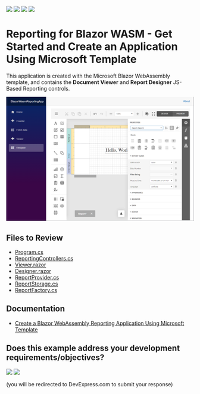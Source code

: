 <!-- default badges list -->
![](https://img.shields.io/endpoint?url=https://codecentral.devexpress.com/api/v1/VersionRange/578970576/24.2.1%2B)
[![](https://img.shields.io/badge/Open_in_DevExpress_Support_Center-FF7200?style=flat-square&logo=DevExpress&logoColor=white)](https://supportcenter.devexpress.com/ticket/details/T1134607)
[![](https://img.shields.io/badge/📖_How_to_use_DevExpress_Examples-e9f6fc?style=flat-square)](https://docs.devexpress.com/GeneralInformation/403183)
[![](https://img.shields.io/badge/💬_Leave_Feedback-feecdd?style=flat-square)](#does-this-example-address-your-development-requirementsobjectives)
<!-- default badges end -->
# Reporting for Blazor WASM - Get Started and Create an Application Using Microsoft Template

This application is created with the Microsoft Blazor WebAssembly template, and contains the **Document Viewer** and **Report Designer** JS-Based Reporting controls.

![Reporting for Blazor WASM Getting Started App](Images/screenshot.png)

## Files to Review

- [Program.cs](BlazorWasmReportingApp/Server/Program.cs)
- [ReportingControllers.cs](BlazorWasmReportingApp/Server/Controllers/ReportingControllers.cs)
- [Viewer.razor](BlazorWasmReportingApp/Client/Pages/Viewer.razor)
- [Designer.razor](BlazorWasmReportingApp/Client/Pages/Designer.razor)
- [ReportProvider.cs](BlazorWasmReportingApp/Server/ReportProvider.cs)
- [ReportStorage.cs](BlazorWasmReportingApp/Server/ReportStorage.cs)
- [ReportFactory.cs](BlazorWasmReportingApp/Server/ReportFactory.cs)

## Documentation

- [Create a Blazor WebAssembly Reporting Application Using Microsoft Template](https://docs.devexpress.com/XtraReports/404096)



<!-- feedback -->
## Does this example address your development requirements/objectives?

[<img src="https://www.devexpress.com/support/examples/i/yes-button.svg"/>](https://www.devexpress.com/support/examples/survey.xml?utm_source=github&utm_campaign=reporting-blazor-wasm-get-started&~~~was_helpful=yes) [<img src="https://www.devexpress.com/support/examples/i/no-button.svg"/>](https://www.devexpress.com/support/examples/survey.xml?utm_source=github&utm_campaign=reporting-blazor-wasm-get-started&~~~was_helpful=no)

(you will be redirected to DevExpress.com to submit your response)
<!-- feedback end -->
